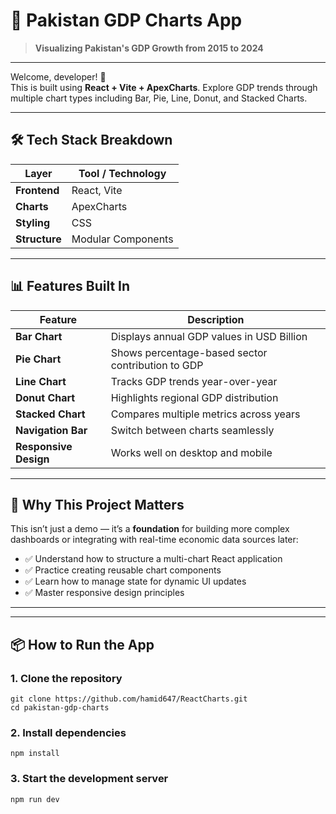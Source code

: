 # 🚀 Pakistan GDP Charts App  
> **Visualizing Pakistan's GDP Growth from 2015 to 2024**

---

Welcome, developer! 👋  
This is built using **React + Vite + ApexCharts**. Explore GDP trends through multiple chart types including Bar, Pie, Line, Donut, and Stacked Charts.

---


## 🛠️ Tech Stack Breakdown

| Layer        | Tool / Technology |
|-------------|-------------------|
| **Frontend** | React, Vite       |
| **Charts**   | ApexCharts        |
| **Styling**  | CSS               |
| **Structure**| Modular Components|

---

## 📊 Features Built In

| Feature       | Description |
|---------------|-------------|
| **Bar Chart** | Displays annual GDP values in USD Billion |
| **Pie Chart** | Shows percentage-based sector contribution to GDP |
| **Line Chart** | Tracks GDP trends year-over-year |
| **Donut Chart** | Highlights regional GDP distribution |
| **Stacked Chart** | Compares multiple metrics across years |
| **Navigation Bar** | Switch between charts seamlessly |
| **Responsive Design** | Works well on desktop and mobile |

---

## 🧪 Why This Project Matters

This isn’t just a demo — it’s a **foundation** for building more complex dashboards or integrating with real-time economic data sources later:

- ✅ Understand how to structure a multi-chart React application
- ✅ Practice creating reusable chart components
- ✅ Learn how to manage state for dynamic UI updates
- ✅ Master responsive design principles

---


---

## 📦 How to Run the App

### 1. Clone the repository

```console
git clone https://github.com/hamid647/ReactCharts.git 
cd pakistan-gdp-charts
```
### 2. Install dependencies
```console
npm install
```
### 3. Start the development server
```console
npm run dev
```
